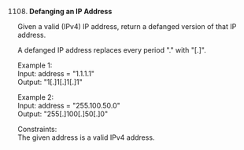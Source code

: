 1108. **Defanging an IP Address**

Given a valid (IPv4) IP address, return a defanged version of that IP address.<br>

A defanged IP address replaces every period "." with "[.]".<br>

Example 1:<br>
Input: address = "1.1.1.1"<br>
Output: "1[.]1[.]1[.]1"<br>

Example 2:<br>
Input: address = "255.100.50.0"<br>
Output: "255[.]100[.]50[.]0"<br>

Constraints:<br>
The given address is a valid IPv4 address.<br>

